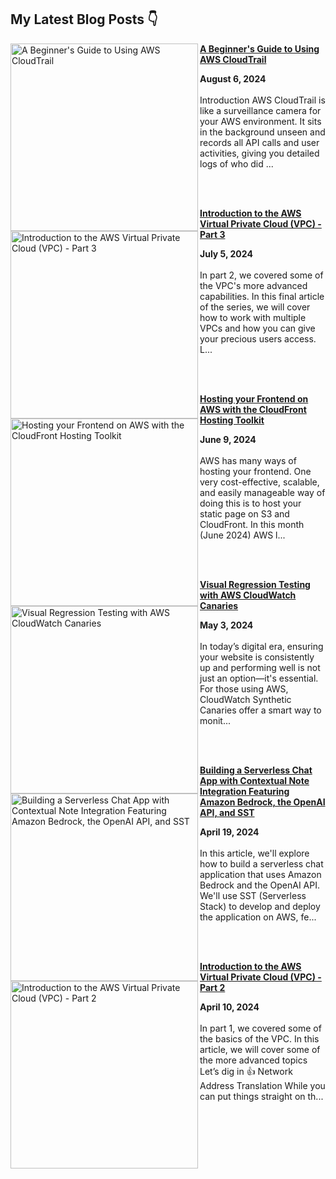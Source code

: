 ## My Latest Blog Posts 👇

<!-- HASHNODE_BLOG:START -->
<p align="left"><a href="https://blog.awsfundamentals.com/aws-cloudtrail-introduction" title="A Beginner's Guide to Using AWS CloudTrail"><img src="https://cdn.hashnode.com/res/hashnode/image/upload/v1722926512676/9cd375eb-4961-44db-9a6c-734ca8444020.png" alt="A Beginner's Guide to Using AWS CloudTrail" width="300px" align="left" /></a><a href="https://blog.awsfundamentals.com/aws-cloudtrail-introduction" title="A Beginner's Guide to Using AWS CloudTrail"><strong>A Beginner's Guide to Using AWS CloudTrail</strong></a><div><strong>August 6, 2024</strong></div><br/>Introduction
AWS CloudTrail is like a surveillance camera for your AWS environment. It sits in the background unseen and records all API calls and user activities, giving you detailed logs of who did ...</p><br/><br/>

<p align="left"><a href="https://blog.awsfundamentals.com/amazon-vpc-introduction-part-3" title="Introduction to the AWS Virtual Private Cloud (VPC) - Part 3"><img src="https://cdn.hashnode.com/res/hashnode/image/upload/v1720161868773/fdfc39ea-4a40-4dd9-bd0a-22ade30f64d7.png" alt="Introduction to the AWS Virtual Private Cloud (VPC) - Part 3" width="300px" align="left" /></a><a href="https://blog.awsfundamentals.com/amazon-vpc-introduction-part-3" title="Introduction to the AWS Virtual Private Cloud (VPC) - Part 3"><strong>Introduction to the AWS Virtual Private Cloud (VPC) - Part 3</strong></a><div><strong>July 5, 2024</strong></div><br/>In part 2, we covered some of the VPC's more advanced capabilities. In this final article of the series, we will cover how to work with multiple VPCs and how you can give your precious users access.
L...</p><br/><br/>

<p align="left"><a href="https://blog.awsfundamentals.com/cloudfront-hosting-toolkit" title="Hosting your Frontend on AWS with the CloudFront Hosting Toolkit"><img src="https://cdn.hashnode.com/res/hashnode/image/upload/v1717917333426/a6f93bfb-f058-424c-abd0-aca94c2fce96.png" alt="Hosting your Frontend on AWS with the CloudFront Hosting Toolkit" width="300px" align="left" /></a><a href="https://blog.awsfundamentals.com/cloudfront-hosting-toolkit" title="Hosting your Frontend on AWS with the CloudFront Hosting Toolkit"><strong>Hosting your Frontend on AWS with the CloudFront Hosting Toolkit</strong></a><div><strong>June 9, 2024</strong></div><br/>AWS has many ways of hosting your frontend. One very cost-effective, scalable, and easily manageable way of doing this is to host your static page on S3 and CloudFront.
In this month (June 2024) AWS l...</p><br/><br/>

<p align="left"><a href="https://blog.awsfundamentals.com/visual-regression-testing-with-aws-cloudwatch-canaries" title="Visual Regression Testing with AWS CloudWatch Canaries"><img src="https://cdn.hashnode.com/res/hashnode/image/upload/v1714680232374/ec27e440-ee63-48af-a4bd-7717910d83d6.png" alt="Visual Regression Testing with AWS CloudWatch Canaries" width="300px" align="left" /></a><a href="https://blog.awsfundamentals.com/visual-regression-testing-with-aws-cloudwatch-canaries" title="Visual Regression Testing with AWS CloudWatch Canaries"><strong>Visual Regression Testing with AWS CloudWatch Canaries</strong></a><div><strong>May 3, 2024</strong></div><br/>In today’s digital era, ensuring your website is consistently up and performing well is not just an option—it's essential.
For those using AWS, CloudWatch Synthetic Canaries offer a smart way to monit...</p><br/><br/>

<p align="left"><a href="https://blog.awsfundamentals.com/amazon-bedrock-the-openai-api-and-sst" title="Building a Serverless Chat App with Contextual Note Integration Featuring Amazon Bedrock, the OpenAI API, and SST"><img src="https://cdn.hashnode.com/res/hashnode/image/upload/v1713429241132/d6ef0138-9c4d-43be-ba25-124df5ba403f.png" alt="Building a Serverless Chat App with Contextual Note Integration Featuring Amazon Bedrock, the OpenAI API, and SST" width="300px" align="left" /></a><a href="https://blog.awsfundamentals.com/amazon-bedrock-the-openai-api-and-sst" title="Building a Serverless Chat App with Contextual Note Integration Featuring Amazon Bedrock, the OpenAI API, and SST"><strong>Building a Serverless Chat App with Contextual Note Integration Featuring Amazon Bedrock, the OpenAI API, and SST</strong></a><div><strong>April 19, 2024</strong></div><br/>In this article, we'll explore how to build a serverless chat application that uses Amazon Bedrock and the OpenAI API. We'll use SST (Serverless Stack) to develop and deploy the application on AWS, fe...</p><br/><br/>

<p align="left"><a href="https://blog.awsfundamentals.com/introduction-to-the-aws-virtual-private-cloud-vpc-part-2" title="Introduction to the AWS Virtual Private Cloud (VPC) - Part 2"><img src="https://cdn.hashnode.com/res/hashnode/image/upload/v1712737562017/d1e6626c-1f78-4d8d-9aee-13cf33cd30dd.png" alt="Introduction to the AWS Virtual Private Cloud (VPC) - Part 2" width="300px" align="left" /></a><a href="https://blog.awsfundamentals.com/introduction-to-the-aws-virtual-private-cloud-vpc-part-2" title="Introduction to the AWS Virtual Private Cloud (VPC) - Part 2"><strong>Introduction to the AWS Virtual Private Cloud (VPC) - Part 2</strong></a><div><strong>April 10, 2024</strong></div><br/>In part 1, we covered some of the basics of the VPC. In this article, we will cover some of the more advanced topics
Let’s dig in 👍
Network Address Translation
While you can put things straight on th...</p><br/><br/>


<!-- HASHNODE_BLOG:END -->
